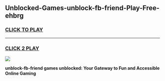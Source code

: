 
## Unblocked-Games-unblock-fb-friend-Play-Free-ehbrg
<h3>
<a href="https://premium76.site?title=unblock-fb-friend&ref=23A">CLICK TO PLAY</a></h3>
<hr>

<h3>
<a href="https://premium76.site?title=unblock-fb-friend&ref=23A">CLICK 2 PLAY</a>
  
</h3>

<a href="https://premium76.site?title=unblock-fb-friend&ref=23A"><img src="https://clearcache.store/games.png"></a>


**unblock-fb-friend games unblocked: Your Gateway to Fun and Accessible Online Gaming**
